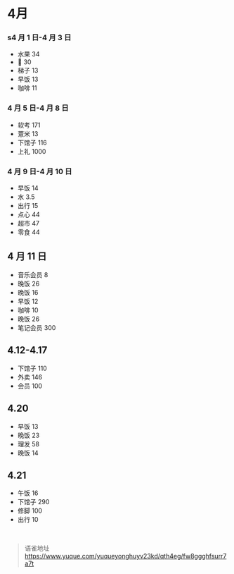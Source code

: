 # 4月
### s4 月 1 日-4 月 3 日

- 水果 34
- 🥤 30
- 梯子 13
- 早饭 13
- 咖啡 11

### 4 月 5 日-4 月 8 日

- 软考 171
- 薏米 13
- 下馆子 116
- 上礼 1000

### 4 月 9 日-4 月 10 日

- 早饭 14
- 水 3.5
- 出行 15
- 点心 44
- 超市 47
- 零食 44

## 4 月 11 日

- 音乐会员 8
- 晚饭 26
- 晚饭 16
- 早饭 12
- 咖啡 10
- 晚饭 26
- 笔记会员 300

## 4.12-4.17

- 下馆子 110
- 外卖 146
- 会员 100

## 4.20

- 早饭 13
- 晚饭 23
- 理发 58
- 晚饭 14

## 4.21

- 午饭 16
- 下馆子 290
- 修脚 100
- 出行 10

<br>
  
> 语雀地址 https://www.yuque.com/yuqueyonghuyv23kd/qth4eg/fw8ggghfsurr7a7t